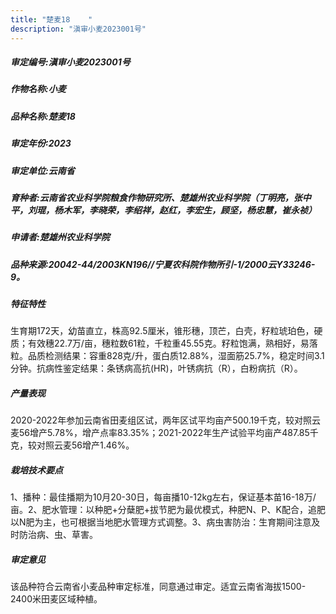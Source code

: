 ```yaml
---
title: "楚麦18	"
description: "滇审小麦2023001号"
---
```

##### 审定编号:滇审小麦2023001号

##### 作物名称:小麦

##### 品种名称:楚麦18	

##### 审定年份:2023

##### 审定单位:云南省

##### 育种者:云南省农业科学院粮食作物研究所、楚雄州农业科学院（丁明亮，张中平，刘琨，杨木军，李晓荣，李绍祥，赵红，李宏生，顾坚，杨忠慧，崔永祯）

##### 申请者:楚雄州农业科学院

##### 品种来源:20042-44/2003KN196//宁夏农科院作物所引-1/2000云Y33246-9。

##### 特征特性
生育期172天，幼苗直立，株高92.5厘米，锥形穗，顶芒，白壳，籽粒琥珀色，硬质；有效穗22.7万/亩，穗粒数61粒，千粒重45.55克。籽粒饱满，熟相好，易落粒。品质检测结果：容重828克/升，蛋白质12.88%，湿面筋25.7%，稳定时间3.1分钟。抗病性鉴定结果：条锈病高抗(HR)，叶锈病抗（R），白粉病抗（R）。

##### 产量表现
2020-2022年参加云南省田麦组区试，两年区试平均亩产500.19千克，较对照云麦56增产5.78%，增产点率83.35%；2021-2022年生产试验平均亩产487.85千克，较对照云麦56增产1.46%。

##### 栽培技术要点
1、播种：最佳播期为10月20-30日，每亩播10-12kg左右，保证基本苗16-18万/亩。2、肥水管理：以种肥+分蘖肥+拔节肥为最优模式，种肥N、P、K配合，追肥以N肥为主，也可根据当地肥水管理方式调整。3、病虫害防治：生育期间注意及时防治病、虫、草害。

##### 审定意见
该品种符合云南省小麦品种审定标准，同意通过审定。适宜云南省海拔1500-2400米田麦区域种植。
